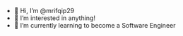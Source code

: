 - 👋 Hi, I’m @mrifqip29
- 👀 I’m interested in anything!
- 🌱 I’m currently learning to become a Software Engineer

<!---
mrifqip29/mrifqip29 is a ✨ special ✨ repository because its `README.md` (this file) appears on your GitHub profile.
You can click the Preview link to take a look at your changes.
--->
